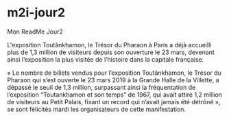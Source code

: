 # m2i-jour2

Mon ReadMe Jour2

L'exposition Toutânkhamon, le Trésor du Pharaon à Paris a déjà accueilli plus de 1,3 million de visiteurs depuis son ouverture le 23 mars, devenant ainsi l’exposition la plus visitée de l’histoire dans la capitale française.

« Le nombre de billets vendus pour l’exposition Toutânkhamon,
 le Trésor du Pharaon qui s’est ouverte le 23 mars 2019 à la Grande Halle de la Villette,
 a dépassé le seuil de 1,3 million, surpassant ainsi la fréquentation de l’exposition 
 “Toutankhamon et son temps” de 1967, qui avait attiré 1,2 million de visiteurs au Petit Palais, 
 fixant un record qui n’avait jamais été détrôné », se sont félicités mardi les organisateurs de cette 
 manifestation.

